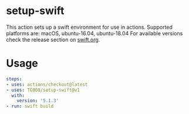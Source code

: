 # setup-swift

This action sets up a swift environment for use in actions.
Supported platforms are: macOS, ubuntu-16.04, ubuntu-18.04
For available versions check the release section on [swift.org](https://swift.org/download/#releases).

# Usage

```yaml
steps:
- uses: actions/checkout@latest
- uses: TG908/setup-swift@v1
  with:
    version: '5.1.3'
- run: swift build
```
